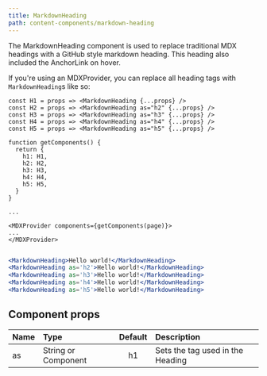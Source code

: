 ```yaml
---
title: MarkdownHeading
path: content-components/markdown-heading
---
```


The MarkdownHeading component is used to replace traditional MDX headings with a GitHub style markdown heading. This heading also included the AnchorLink on hover.

If you're using an MDXProvider, you can replace all heading tags with `MarkdownHeading`s like so:

```
const H1 = props => <MarkdownHeading {...props} />
const H2 = props => <MarkdownHeading as="h2" {...props} />
const H3 = props => <MarkdownHeading as="h3" {...props} />
const H4 = props => <MarkdownHeading as="h4" {...props} />
const H5 = props => <MarkdownHeading as="h5" {...props} />

function getComponents() {
  return {
    h1: H1,
    h2: H2,
    h3: H3,
    h4: H4,
    h5: H5,
  }
}

...

<MDXProvider components={getComponents(page)}>
...
</MDXProvider>


```



```.jsx
<MarkdownHeading>Hello world!</MarkdownHeading>
<MarkdownHeading as='h2'>Hello world!</MarkdownHeading>
<MarkdownHeading as='h3'>Hello world!</MarkdownHeading>
<MarkdownHeading as='h4'>Hello world!</MarkdownHeading>
<MarkdownHeading as='h5'>Hello world!</MarkdownHeading>
```


## Component props

| Name | Type | Default | Description |
| :- | :- | :-: | :- |
| as | String or Component | h1 | Sets the tag used in the Heading
